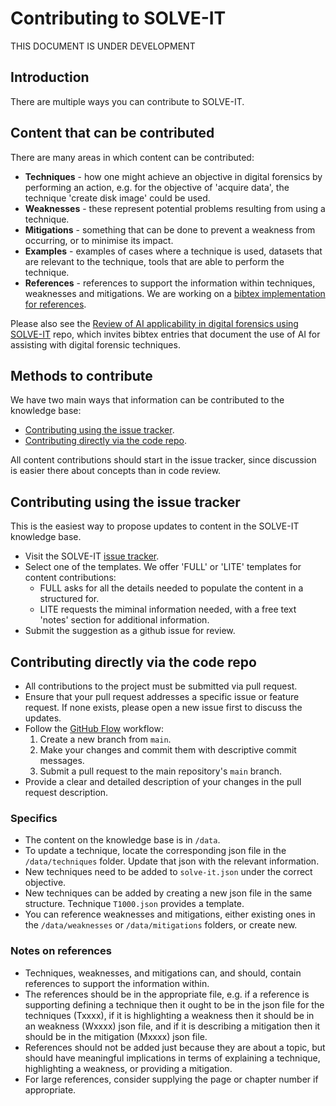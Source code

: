# Contributing to SOLVE-IT

THIS DOCUMENT IS UNDER DEVELOPMENT 

## Introduction

There are multiple ways you can contribute to SOLVE-IT. 

## Content that can be contributed
There are many areas in which content can be contributed:

* **Techniques** - how one might achieve an objective in digital forensics by performing an action, e.g. for the objective of 'acquire data', the technique 'create disk image' could be used.
* **Weaknesses** - these represent potential problems resulting from using a technique.
* **Mitigations** - something that can be done to prevent a weakness from occurring, or to minimise its impact. 
* **Examples** - examples of cases where a technique is used, datasets that are relevant to the technique, 
                   tools that are able to perform the technique.  
* **References** - references to support the information within techniques, weaknesses and mitigations. We are working on a [bibtex implementation for references](https://github.com/SOLVE-IT-DF/solve-it/issues/38).

Please also see the [Review of AI applicability in digital forensics using SOLVE-IT](https://github.com/SOLVE-IT-DF/solve-it-applications-ai-review) repo, which invites bibtex entries that
document the use of AI for assisting with digital forensic techniques.  


## Methods to contribute 

We have two main ways that information can be contributed to the knowledge base:

* [Contributing using the issue tracker](#Contributing-using-the-issue-tracker).
* [Contributing directly via the code repo](#Contributing-directly-via-the-code-repo).

All content contributions should start in the issue tracker, since discussion is easier there about concepts than in code review.  



## Contributing using the issue tracker
This is the easiest way to propose updates to content in the SOLVE-IT knowledge base.

* Visit the SOLVE-IT [issue tracker](https://github.com/SOLVE-IT-DF/solve-it/issues).
* Select one of the templates. We offer 'FULL' or 'LITE' templates for content contributions:
  * FULL asks for all the details needed to populate the content in a structured for.
  * LITE requests the miminal information needed, with a free text 'notes' section for additional information.
* Submit the suggestion as a github issue for review.


## Contributing directly via the code repo

* All contributions to the project must be submitted via pull request. 
* Ensure that your pull request addresses a specific issue or feature request. If none exists, please open a new issue first to discuss the updates.
* Follow the [GitHub Flow](https://guides.github.com/introduction/flow/) workflow:
  1. Create a new branch from `main`. 
  2. Make your changes and commit them with descriptive commit messages.
  3. Submit a pull request to the main repository's `main` branch.
* Provide a clear and detailed description of your changes in the pull request description.

### Specifics

* The content on the knowledge base is in `/data`.
* To update a technique, locate the corresponding json file in the `/data/techniques` folder. Update that json with the relevant information.
* New techniques need to be added to `solve-it.json` under the correct objective.
* New techniques can be added by creating a new json file in the same structure. Technique `T1000.json` provides a template.
* You can reference weaknesses and mitigations, either existing ones in the `/data/weaknesses` or `/data/mitigations` folders, or create new.

### Notes on references
* Techniques, weaknesses, and mitigations can, and should, contain references to support the information within. 
* The references should be in the appropriate file, e.g. if a reference is supporting defining a technique then it ought to be in the json file for the techniques (Txxxx), if it is highlighting a weakness then it should be in an weakness (Wxxxx) json file, and if it is describing a mitigation then it should be in the mitigation (Mxxxx) json file. 
* References should not be added just because they are about a topic, but should have meaningful implications in terms of explaining a technique, highlighting a weakness, or providing a mitigation.
* For large references, consider supplying the page or chapter number if appropriate. 
